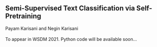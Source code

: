 ## Semi-Supervised Text Classification via Self-Pretraining

Payam Karisani and Negin Karisani <br/><br/>
To appear in WSDM 2021. Python code will be available soon... 
